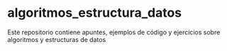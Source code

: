 # algoritmos_estructura_datos
Este repositorio contiene apuntes, ejemplos de código y ejercicios sobre algoritmos y estructuras de datos
